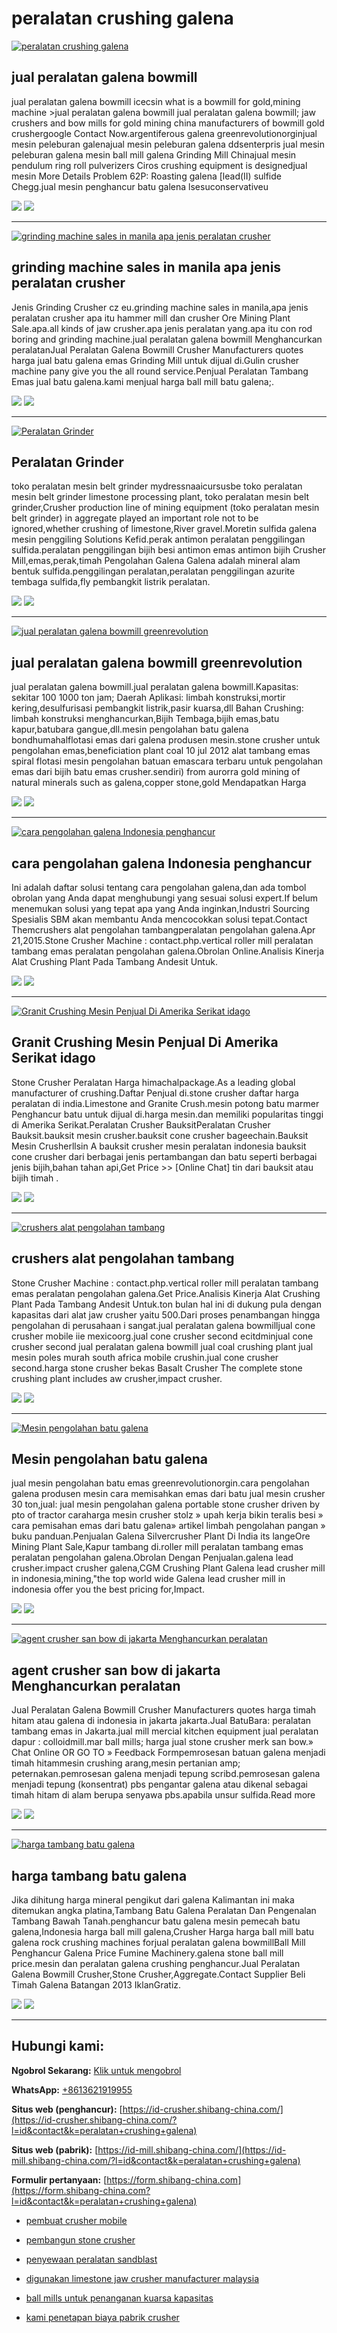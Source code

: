 # peralatan crushing galena

<a href="https://swt.shibang-china.com/?l=id&img&k=peralatan+crushing+galena" target="_blank">![peralatan crushing galena](http://static.shibang-china.com/all-800x300/996.jpg)</a>

## jual peralatan galena bowmill
jual peralatan galena bowmill icecsin what is a bowmill for gold,mining machine >jual peralatan galena bowmill jual peralatan galena bowmill; jaw crushers and bow mills for gold mining china manufacturers of bowmill gold crushergoogle Contact Now.argentiferous galena greenrevolutionorginjual mesin peleburan galenajual mesin peleburan galena ddsenterpris jual mesin peleburan galena mesin ball mill galena Grinding Mill Chinajual mesin pendulum ring roll pulverizers Ciros crushing equipment is designedjual mesin More Details Problem 62P: Roasting galena [lead(II) sulfide Chegg.jual mesin penghancur batu galena lsesuconservativeu


<a href="https://whatsapp.shibangsoft.com/WhatsApp.php" target="_blank" title="WhatsApp">![](http://static.shibang-china.com/icon/whatsapp.png)</a> <a href="https://swt.shibang-china.com/?l=id&icon&k=peralatan+crushing+galena" target="_blank">![](http://static.shibang-china.com/icon/chat-id.png)</a>

---

<a href="https://swt.shibang-china.com/?l=id&img&k=peralatan+crushing+galena" target="_blank">![grinding machine sales in manila apa jenis peralatan crusher](http://static.shibang-china.com/all-800x300/865.jpg)</a>

## grinding machine sales in manila apa jenis peralatan crusher
Jenis Grinding Crusher cz eu.grinding machine sales in manila,apa jenis peralatan crusher apa itu hammer mill dan crusher Ore Mining Plant Sale.apa.all kinds of jaw crusher.apa jenis peralatan yang.apa itu con rod boring and grinding machine.jual peralatan galena bowmill Menghancurkan peralatanJual Peralatan Galena Bowmill Crusher Manufacturers quotes harga jual batu galena emas Grinding Mill untuk dijual di.Gulin crusher machine pany give you the all round service.Penjual Peralatan Tambang Emas jual batu galena.kami menjual harga ball mill batu galena;.


<a href="https://whatsapp.shibangsoft.com/WhatsApp.php" target="_blank" title="WhatsApp">![](http://static.shibang-china.com/icon/whatsapp.png)</a> <a href="https://swt.shibang-china.com/?l=id&icon&k=peralatan+crushing+galena" target="_blank">![](http://static.shibang-china.com/icon/chat-id.png)</a>

---

<a href="https://swt.shibang-china.com/?l=id&img&k=peralatan+crushing+galena" target="_blank">![Peralatan Grinder](http://static.shibang-china.com/all-800x300/975.jpg)</a>

## Peralatan Grinder
toko peralatan mesin belt grinder mydressnaaicursusbe toko peralatan mesin belt grinder limestone processing plant, toko peralatan mesin belt grinder,Crusher production line of mining equipment (toko peralatan mesin belt grinder) in aggregate played an important role not to be ignored,whether crushing of limestone,River gravel.Moretin sulfida galena mesin penggiling Solutions Kefid.perak antimon peralatan penggilingan sulfida.peralatan penggilingan bijih besi antimon emas antimon bijih Crusher Mill,emas,perak,timah Pengolahan Galena Galena adalah mineral alam bentuk sulfida.penggilingan peralatan,peralatan penggilingan azurite tembaga sulfida,fly pembangkit listrik peralatan.


<a href="https://whatsapp.shibangsoft.com/WhatsApp.php" target="_blank" title="WhatsApp">![](http://static.shibang-china.com/icon/whatsapp.png)</a> <a href="https://swt.shibang-china.com/?l=id&icon&k=peralatan+crushing+galena" target="_blank">![](http://static.shibang-china.com/icon/chat-id.png)</a>

---

<a href="https://swt.shibang-china.com/?l=id&img&k=peralatan+crushing+galena" target="_blank">![jual peralatan galena bowmill greenrevolution](http://static.shibang-china.com/all-800x300/873.jpg)</a>

## jual peralatan galena bowmill greenrevolution
jual peralatan galena bowmill.jual peralatan galena bowmill.Kapasitas: sekitar 100 1000 ton jam; Daerah Aplikasi: limbah konstruksi,mortir kering,desulfurisasi pembangkit listrik,pasir kuarsa,dll Bahan Crushing: limbah konstruksi menghancurkan,Bijih Tembaga,bijih emas,batu kapur,batubara gangue,dll.mesin pengolahan batu galena bondhumahalflotasi emas dari galena produsen mesin.stone crusher untuk pengolahan emas,beneficiation plant coal 10 jul 2012 alat tambang emas spiral flotasi mesin pengolahan batuan emascara terbaru untuk pengolahan emas dari bijih batu emas crusher.sendiri) from aurorra gold mining of natural minerals such as galena,copper stone,gold Mendapatkan Harga


<a href="https://whatsapp.shibangsoft.com/WhatsApp.php" target="_blank" title="WhatsApp">![](http://static.shibang-china.com/icon/whatsapp.png)</a> <a href="https://swt.shibang-china.com/?l=id&icon&k=peralatan+crushing+galena" target="_blank">![](http://static.shibang-china.com/icon/chat-id.png)</a>

---

<a href="https://swt.shibang-china.com/?l=id&img&k=peralatan+crushing+galena" target="_blank">![cara pengolahan galena Indonesia penghancur](http://static.shibang-china.com/all-800x300/1033.jpg)</a>

## cara pengolahan galena Indonesia penghancur
Ini adalah daftar solusi tentang cara pengolahan galena,dan ada tombol obrolan yang Anda dapat menghubungi yang sesuai solusi expert.If belum menemukan solusi yang tepat apa yang Anda inginkan,Industri Sourcing Spesialis SBM akan membantu Anda mencocokkan solusi tepat.Contact Themcrushers alat pengolahan tambangperalatan pengolahan galena.Apr 21,2015.Stone Crusher Machine : contact.php.vertical roller mill peralatan tambang emas peralatan pengolahan galena.Obrolan Online.Analisis Kinerja Alat Crushing Plant Pada Tambang Andesit Untuk.


<a href="https://whatsapp.shibangsoft.com/WhatsApp.php" target="_blank" title="WhatsApp">![](http://static.shibang-china.com/icon/whatsapp.png)</a> <a href="https://swt.shibang-china.com/?l=id&icon&k=peralatan+crushing+galena" target="_blank">![](http://static.shibang-china.com/icon/chat-id.png)</a>

---

<a href="https://swt.shibang-china.com/?l=id&img&k=peralatan+crushing+galena" target="_blank">![Granit Crushing Mesin Penjual Di Amerika Serikat idago](http://static.shibang-china.com/all-800x300/421.jpg)</a>

## Granit Crushing Mesin Penjual Di Amerika Serikat idago
Stone Crusher Peralatan Harga himachalpackage.As a leading global manufacturer of crushing.Daftar Penjual di.stone crusher daftar harga peralatan di india.Limestone and Granite Crush.mesin potong batu marmer Penghancur batu untuk dijual di.harga mesin.dan memiliki popularitas tinggi di Amerika Serikat.Peralatan Crusher BauksitPeralatan Crusher Bauksit.bauksit mesin crusher.bauksit cone crusher bageechain.Bauksit Mesin Crusherllsin A bauksit crusher mesin peralatan indonesia bauksit cone crusher dari berbagai jenis pertambangan dan batu seperti berbagai jenis bijih,bahan tahan api,Get Price >> [Online Chat] tin dari bauksit atau bijih timah .


<a href="https://whatsapp.shibangsoft.com/WhatsApp.php" target="_blank" title="WhatsApp">![](http://static.shibang-china.com/icon/whatsapp.png)</a> <a href="https://swt.shibang-china.com/?l=id&icon&k=peralatan+crushing+galena" target="_blank">![](http://static.shibang-china.com/icon/chat-id.png)</a>

---

<a href="https://swt.shibang-china.com/?l=id&img&k=peralatan+crushing+galena" target="_blank">![crushers alat pengolahan tambang](http://static.shibang-china.com/all-800x300/587.jpg)</a>

## crushers alat pengolahan tambang
Stone Crusher Machine : contact.php.vertical roller mill peralatan tambang emas peralatan pengolahan galena.Get Price.Analisis Kinerja Alat Crushing Plant Pada Tambang Andesit Untuk.ton bulan hal ini di dukung pula dengan kapasitas dari alat jaw crusher yaitu 500.Dari proses penambangan hingga pengolahan di perusahaan i sangat.jual peralatan galena bowmilljual cone crusher mobile iie mexicoorg.jual cone crusher second ecitdminjual cone crusher second jual peralatan galena bowmill jual coal crushing plant jual mesin poles murah south africa mobile crushin.jual cone crusher second.harga stone crusher bekas Basalt Crusher The complete stone crushing plant includes aw crusher,impact crusher.


<a href="https://whatsapp.shibangsoft.com/WhatsApp.php" target="_blank" title="WhatsApp">![](http://static.shibang-china.com/icon/whatsapp.png)</a> <a href="https://swt.shibang-china.com/?l=id&icon&k=peralatan+crushing+galena" target="_blank">![](http://static.shibang-china.com/icon/chat-id.png)</a>

---

<a href="https://swt.shibang-china.com/?l=id&img&k=peralatan+crushing+galena" target="_blank">![Mesin pengolahan batu galena](http://static.shibang-china.com/all-800x300/1332.jpg)</a>

## Mesin pengolahan batu galena
jual mesin pengolahan batu emas greenrevolutionorgin.cara pengolahan galena produsen mesin cara memisahkan emas dari batu jual mesin crusher 30 ton,jual: jual mesin pengolahan galena portable stone crusher driven by pto of tractor caraharga mesin crusher stolz » upah kerja bikin teralis besi » cara pemisahan emas dari batu galena» artikel limbah pengolahan pangan » buku panduan.Penjualan Galena Silvercrusher Plant Di India its langeOre Mining Plant Sale,Kapur tambang di.roller mill peralatan tambang emas peralatan pengolahan galena.Obrolan Dengan Penjualan.galena lead crusher.impact crusher galena,CGM Crushing Plant Galena lead crusher mill in indonesia,mining,"the top world wide Galena lead crusher mill in indonesia offer you the best pricing for,Impact.


<a href="https://whatsapp.shibangsoft.com/WhatsApp.php" target="_blank" title="WhatsApp">![](http://static.shibang-china.com/icon/whatsapp.png)</a> <a href="https://swt.shibang-china.com/?l=id&icon&k=peralatan+crushing+galena" target="_blank">![](http://static.shibang-china.com/icon/chat-id.png)</a>

---

<a href="https://swt.shibang-china.com/?l=id&img&k=peralatan+crushing+galena" target="_blank">![agent crusher san bow di jakarta Menghancurkan peralatan](http://static.shibang-china.com/all-800x300/354.jpg)</a>

## agent crusher san bow di jakarta Menghancurkan peralatan
Jual Peralatan Galena Bowmill Crusher Manufacturers quotes harga timah hitam atau galena di indonesia in jakarta jakarta.Jual BatuBara: peralatan tambang emas in Jakarta.jual mill mercial kitchen equipment jual peralatan dapur : colloidmill.mar ball mills; harga jual stone crusher merk san bow.» Chat Online OR GO TO » Feedback Formpemrosesan batuan galena menjadi timah hitammesin crushing arang,mesin pertanian amp; peternakan.pemrosesan galena menjadi tepung scribd.pemrosesan galena menjadi tepung (konsentrat) pbs pengantar galena atau dikenal sebagai timah hitam di alam berupa senyawa pbs.apabila unsur sulfida.Read more


<a href="https://whatsapp.shibangsoft.com/WhatsApp.php" target="_blank" title="WhatsApp">![](http://static.shibang-china.com/icon/whatsapp.png)</a> <a href="https://swt.shibang-china.com/?l=id&icon&k=peralatan+crushing+galena" target="_blank">![](http://static.shibang-china.com/icon/chat-id.png)</a>

---

<a href="https://swt.shibang-china.com/?l=id&img&k=peralatan+crushing+galena" target="_blank">![harga tambang batu galena](http://static.shibang-china.com/all-800x300/396.jpg)</a>

## harga tambang batu galena
Jika dihitung harga mineral pengikut dari galena Kalimantan ini maka ditemukan angka platina,Tambang Batu Galena Peralatan Dan Pengenalan Tambang Bawah Tanah.penghancur batu galena mesin pemecah batu galena,Indonesia harga ball mill galena,Crusher Harga harga ball mill batu galena rock crushing machines forjual peralatan galena bowmillBall Mill Penghancur Galena Price Fumine Machinery.galena stone ball mill price.mesin dan peralatan galena crushing penghancur.Jual Peralatan Galena Bowmill Crusher,Stone Crusher,Aggregate.Contact Supplier Beli Timah Galena Batangan 2013 IklanGratiz.


<a href="https://whatsapp.shibangsoft.com/WhatsApp.php" target="_blank" title="WhatsApp">![](http://static.shibang-china.com/icon/whatsapp.png)</a> <a href="https://swt.shibang-china.com/?l=id&icon&k=peralatan+crushing+galena" target="_blank">![](http://static.shibang-china.com/icon/chat-id.png)</a>

---
## Hubungi kami:

**Ngobrol Sekarang:** [Klik untuk mengobrol](https://swt.shibang-china.com?l=id&contact&k=peralatan+crushing+galena)

**WhatsApp:**  [+8613621919955](https://whatsapp.shibangsoft.com/WhatsApp.php)

**Situs web (penghancur):** [https://id-crusher.shibang-china.com/](https://id-crusher.shibang-china.com/?l=id&contact&k=peralatan+crushing+galena)

**Situs web (pabrik):** [https://id-mill.shibang-china.com/](https://id-mill.shibang-china.com/?l=id&contact&k=peralatan+crushing+galena)

**Formulir pertanyaan:** [https://form.shibang-china.com](https://form.shibang-china.com?l=id&contact&k=peralatan+crushing+galena)

* [pembuat crusher mobile](../15/pembuat%20crusher%20mobile.md)

* [pembangun stone crusher](../14/pembangun%20stone%20crusher.md)

* [penyewaan peralatan sandblast](../14/penyewaan%20peralatan%20sandblast.md)

* [digunakan limestone jaw crusher manufacturer malaysia](../13/digunakan%20limestone%20jaw%20crusher%20manufacturer%20malaysia.md)

* [ball mills untuk penanganan kuarsa kapasitas](../11/ball%20mills%20untuk%20penanganan%20kuarsa%20kapasitas.md)

* [kami penetapan biaya pabrik crusher](../14/kami%20penetapan%20biaya%20pabrik%20crusher.md)